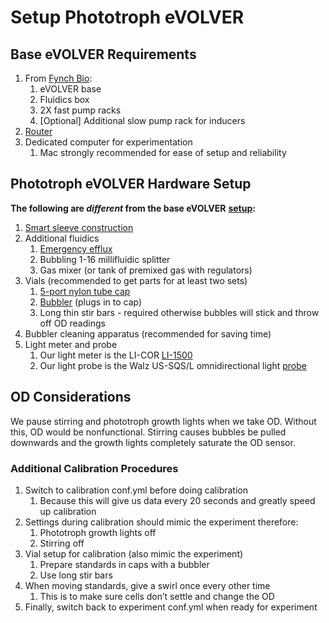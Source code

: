# Setup Phototroph eVOLVER

## Base eVOLVER Requirements

1. From [Fynch Bio](../../../getting-started/buying-evolver.md):
   1. eVOLVER base
   2. Fluidics box
   3. 2X fast pump racks&#x20;
   4. \[Optional] Additional slow pump rack for inducers
2. [Router](../../../getting-started/configuring-computer-and-networking/router-setup.md)
3. Dedicated computer for experimentation
   1. Mac strongly recommended for ease of setup and reliability

## Phototroph eVOLVER Hardware Setup

**The following are&#x20;**_**different**_**&#x20;from the base eVOLVER** [**setup**](../../../getting-started/unboxing-and-setting-up.md)**:**

1. [Smart sleeve construction](photo-evolver-smart-sleeves/photo-evolver-smart-sleeve-construction-guide.md)
2. Additional fluidics
   1. [Emergency efflux](../../../guides/emergency-efflux.md)
   2. Bubbling 1-16 millifluidic splitter
   3. Gas mixer (or tank of premixed gas with regulators)
3. Vials (recommended to get parts for at least two sets)
   1. [5-port nylon tube cap](../../../hardware/vial-caps/5-and-7-port-nylon-tubing-caps-construction-protocol.md)
   2. [Bubbler](../../custom-fluidics/bubblers-in-vial-aeration/bubbler-construction-protocol.md) (plugs in to cap)
   3. Long thin stir bars - required otherwise bubbles will stick and throw off OD readings
4. Bubbler cleaning apparatus (recommended for saving time)
5. Light meter and probe
   1. Our light meter is the LI-COR [LI-1500](https://www.licor.com/products/light/light-logger)
   2. Our light probe is the Walz US-SQS/L omnidirectional light [probe](https://www.walz.com/products/light/us-sqs_l/introduction.html)

## OD Considerations

We pause stirring and phototroph growth lights when we take OD. Without this, OD would be nonfunctional. Stirring causes bubbles be pulled downwards and the growth lights completely saturate the OD sensor.

### Additional Calibration Procedures

1. Switch to calibration conf.yml before doing calibration
   1. Because this will give us data every 20 seconds and greatly speed up calibration
2. Settings during calibration should mimic the experiment therefore:
   1. Phototroph growth lights off
   2. Stirring off
3. Vial setup for calibration (also mimic the experiment)
   1. Prepare standards in caps with a bubbler
   2. Use long stir bars
4. When moving standards, give a swirl once every other time
   1. This is to make sure cells don’t settle and change the OD
5. Finally, switch back to experiment conf.yml when ready for experiment

